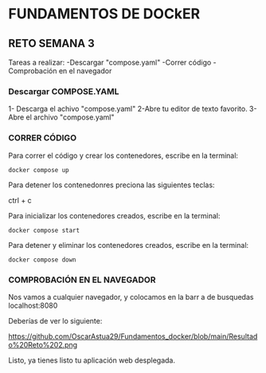 # FUNDAMENTOS DE DOCkER
## RETO SEMANA 3

Tareas a realizar:
-Descargar "compose.yaml"
-Correr código
-Comprobación en el navegador

### Descargar COMPOSE.YAML
1- Descarga el achivo "compose.yaml"
2-Abre tu editor de texto favorito.
3-Abre el archivo "compose.yaml"

### CORRER CÓDIGO
Para correr el código y crear los contenedores, escribe en la terminal:
```
docker compose up
```
Para detener los contenedonres preciona las siguientes teclas:

ctrl + c

Para inicializar los contenedores creados, escribe en la terminal:
```
docker compose start
```
Para detener y eliminar los contenedores creados, escribe en la terminal:
```
docker compose down
```

### COMPROBACIÓN EN EL NAVEGADOR
Nos vamos a cualquier navegador, y colocamos en la barr
a de busquedas localhost:8080

Deberías de ver lo siguiente:

https://github.com/OscarAstua29/Fundamentos_docker/blob/main/Resultado%20Reto%202.png

Listo, ya tienes listo tu aplicación web desplegada.
